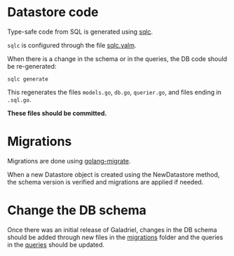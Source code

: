 # Datastore code 

Type-safe code from SQL is generated using [sqlc](https://github.com/kyleconroy/sqlc).

`sqlc` is configured through the file [sqlc.yalm](sqlc.yaml).

When there is a change in the schema or in the queries, the DB code should be re-generated:

```
sqlc generate
```

This regenerates the files `models.go`, `db.go`, `querier.go`, and files ending in `.sql.go`.

**These files should be committed.**

# Migrations

Migrations are done using [golang-migrate](https://github.com/golang-migrate/migrate).

When a new Datastore object is created using the NewDatastore method, the schema version is verified and 
migrations are applied if needed. 

# Change the DB schema

Once there was an initial release of Galadriel, changes in the DB schema should be added through new files
in the [migrations](migrations) folder and the queries in the [queries](queries) should be updated.